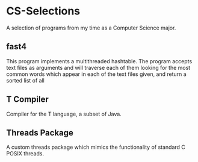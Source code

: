 CS-Selections
=============

A selection of programs from my time as a Computer Science major.

fast4
-----
This program implements a multithreaded hashtable. The program accepts text files as arguments and will traverse each of them looking for the most common words which appear in each of the text files given, and return a sorted list of all

T Compiler
----------
Compiler for the T language, a subset of Java.

Threads Package
---------------
A custom threads package which mimics the functionality of standard C POSIX threads.
